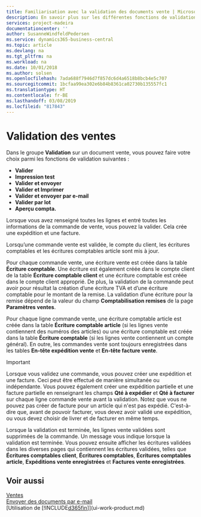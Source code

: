 ```yaml
---
title: Familiarisation avec la validation des documents vente | Microsoft Docs
description: En savoir plus sur les différentes fonctions de validation pour valider des documents vente.
services: project-madeira
documentationcenter: ''
author: SusanneWindfeldPedersen
ms.service: dynamics365-business-central
ms.topic: article
ms.devlang: na
ms.tgt_pltfrm: na
ms.workload: na
ms.date: 10/01/2018
ms.author: solsen
ms.openlocfilehash: 7ada688f7946d7f857dc6d4a6518b8bcb4e5c707
ms.sourcegitcommit: 1bcfaa99ea302e6b84b8361ca02730b135557fc1
ms.translationtype: HT
ms.contentlocale: fr-BE
ms.lasthandoff: 03/08/2019
ms.locfileid: "817843"
---
```

# <a name="posting-sales"></a>Validation des ventes
Dans le groupe **Validation** sur un document vente, vous pouvez faire votre choix parmi les fonctions de validation suivantes :

* **Valider**
* **Impression test**
* **Valider et envoyer**
* **Valider et Imprimer**
* **Valider et envoyer par e-mail**
* **Valider par lot**
* **Aperçu compta.**

Lorsque vous avez renseigné toutes les lignes et entré toutes les informations de la commande de vente, vous pouvez la valider. Cela crée une expédition et une facture.

Lorsqu’une commande vente est validée, le compte du client, les écritures comptables et les écritures comptables article sont mis à jour.

Pour chaque commande vente, une écriture vente est créée dans la table **Écriture comptable**. Une écriture est également créée dans le compte client de la table **Écriture comptable client** et une écriture comptable est créée dans le compte client approprié. De plus, la validation de la commande peut avoir pour résultat la création d’une écriture TVA et d’une écriture comptable pour le montant de la remise. La validation d’une écriture pour la remise dépend de la valeur du champ **Comptabilisation remises** de la page **Paramètres ventes**.

Pour chaque ligne commande vente, une écriture comptable article est créée dans la table **Écriture comptable article** (si les lignes vente contiennent des numéros des articles) ou une écriture comptable est créée dans la table **Écriture comptable** (si les lignes vente contiennent un compte général). En outre, les commandes vente sont toujours enregistrées dans les tables **En-tête expédition vente** et **En-tête facture vente**.

> [!IMPORTANT]  
>   Lorsque vous validez une commande, vous pouvez créer une expédition et une facture. Ceci peut être effectué de manière simultanée ou indépendante. Vous pouvez également créer une expédition partielle et une facture partielle en renseignant les champs **Qté à expédier** et **Qté à facturer** sur chaque ligne commande vente avant la validation. Notez que vous ne pouvez pas créer de facture pour un article qui n'est pas expédié. C'est-à-dire que, avant de pouvoir facturer, vous devez avoir validé une expédition, ou vous devez choisir de livrer et de facturer en même temps.

Lorsque la validation est terminée, les lignes vente validées sont supprimées de la commande. Un message vous indique lorsque la validation est terminée. Vous pouvez ensuite afficher les écritures validées dans les diverses pages qui contiennent les écritures validées, telles que **Écritures comptables client**, **Écritures comptables**, **Écritures comptables article**, **Expéditions vente enregistrées** et **Factures vente enregistrées**.

## <a name="see-also"></a>Voir aussi
[Ventes](sales-manage-sales.md)  
[Envoyer des documents par e-mail](ui-how-send-documents-email.md)  
[Utilisation de [!INCLUDE[d365fin](includes/d365fin_md.md)]](ui-work-product.md)


